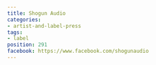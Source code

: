 ```yaml
---
title: Shogun Audio
categories:
- artist-and-label-press
tags:
- label
position: 291
facebook: https://www.facebook.com/shogunaudio
---
```


